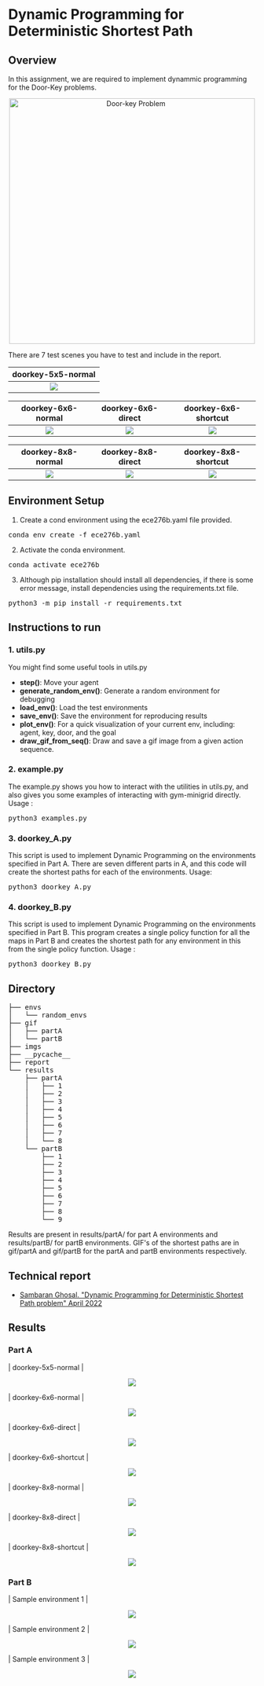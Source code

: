 # Dynamic Programming for Deterministic Shortest Path

## Overview
In this assignment, we are required to implement dynammic programming for the Door-Key problems.
<p align="center">
<img src="gif/doorkey.gif" alt="Door-key Problem" width="500"/></br>
</p>

There are 7 test scenes you have to test and include in the report.

| doorkey-5x5-normal |
|:----------------:|
| <img src="imgs/doorkey-5x5-normal.png"> |

| doorkey-6x6-normal   | doorkey-6x6-direct | doorkey-6x6-shortcut |
|:----------------:|:------------------:|:----------------:|
| <img src="imgs/doorkey-6x6-normal.png"> | <img src="imgs/doorkey-6x6-direct.png" > |<img src="imgs/doorkey-6x6-shortcut.png" >|

| doorkey-8x8-normal   | doorkey-8x8-direct | doorkey-8x8-shortcut |
|:----------------:|:------------------:|:----------------:|
| <img src="imgs/doorkey-8x8-normal.png"> | <img src="imgs/doorkey-8x8-direct.png" > |<img src="imgs/doorkey-8x8-shortcut.png" >|

## Environment Setup

1. Create a cond environment using the ece276b.yaml file provided. 
<pre>conda env create -f ece276b.yaml </pre>
2. Activate the conda environment. 
<pre>conda activate ece276b </pre>
3. Although pip installation should install all dependencies, if there is some error message, install dependencies using the requirements.txt file. 
<pre>python3 -m pip install -r requirements.txt </pre>


## Instructions to run
### 1. utils.py
You might find some useful tools in utils.py
- **step()**: Move your agent
- **generate_random_env()**: Generate a random environment for debugging
- **load_env()**: Load the test environments
- **save_env()**: Save the environment for reproducing results
- **plot_env()**: For a quick visualization of your current env, including: agent, key, door, and the goal
- **draw_gif_from_seq()**: Draw and save a gif image from a given action sequence.

### 2. example.py
The example.py shows you how to interact with the utilities in utils.py, and also gives you some examples of interacting with gym-minigrid directly.
Usage : 
<pre>python3 examples.py </pre>

### 3. doorkey_A.py
This script is used to implement Dynamic Programming on the environments specified in Part A. There are seven different parts in A, and this code will create the shortest paths for each of the environments.
Usage: 
<pre>python3 doorkey_A.py </pre>

### 4. doorkey_B.py
This script is used to implement Dynamic Programming on the environments specified in Part B. This program creates a single policy function for all the maps in Part B and creates the shortest path for any environment in this from the single policy function. 
Usage : 
<pre>python3 doorkey_B.py </pre>

## Directory
<pre>
├── envs
│   └── random_envs
├── gif
│   ├── partA
│   └── partB
├── imgs
├── __pycache__
├── report
└── results
    ├── partA
    │   ├── 1
    │   ├── 2
    │   ├── 3
    │   ├── 4
    │   ├── 5
    │   ├── 6
    │   ├── 7
    │   └── 8
    └── partB
        ├── 1
        ├── 2
        ├── 3
        ├── 4
        ├── 5
        ├── 6
        ├── 7
        ├── 8
        └── 9
</pre>

Results are present in results/partA/ for part A environments and results/partB/ for partB environments. GIF's of the shortest paths are in gif/partA and gif/partB for the partA and partB environments respectively. 

## Technical report
* [Sambaran Ghosal. "Dynamic Programming for Deterministic Shortest Path problem" April 2022](report/Dynamic_Programming_DSP.pdf)

## Results
### Part A

| doorkey-5x5-normal |
<p align='center'>
<img src="results/partA/3/ezgif.com-gif-maker.gif"> 
</p>
| doorkey-6x6-normal   |
<p align='center'>
<img src="results/partA/5/ezgif.com-gif-maker.gif"> 
</p>

| doorkey-6x6-direct |
<p align='center'>
<img src="results/partA/1/ezgif.com-gif-maker.gif"> 
</p>

| doorkey-6x6-shortcut |
<p align='center'>
<img src="results/partA/6/ezgif.com-gif-maker (1).gif"> 
</p>

| doorkey-8x8-normal   |
<p align='center'>
<img src="results/partA/2/ezgif.com-gif-maker (1).gif"> 
</p>

| doorkey-8x8-direct |
<p align='center'>
<img src="results/partA/4/ezgif.com-gif-maker (1).gif"> 
</p>

| doorkey-8x8-shortcut |
<p align='center'>
<img src="results/partA/7/ezgif.com-gif-maker.gif"> 
</p>

### Part B
| Sample environment 1 |
<p align='center'>
<img src="results/partB/1/ezgif.com-gif-maker.gif"> 
</p>

| Sample environment 2 |
<p align='center'>
<img src="results/partB/9/ezgif.com-gif-maker.gif"> 
</p>

| Sample environment 3 |
<p align='center'>
<img src="results/partB/5/ezgif.com-gif-maker.gif"> 
</p>